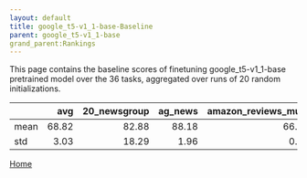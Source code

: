 ```yaml
---
layout: default
title: google_t5-v1_1-base-Baseline
parent: google_t5-v1_1-base
grand_parent:Rankings
---
```

This page contains the baseline scores of finetuning google_t5-v1_1-base pretrained model over the 36 tasks,
aggregated over runs of 20 random initializations.
<br>

|      |   avg |   20_newsgroup |   ag_news |   amazon_reviews_multi |   anli |   boolq |    cb |   cola |   copa |   dbpedia |   esnli |   financial_phrasebank |   imdb |   isear |   mnli |   mrpc |   multirc |   poem_sentiment |   qnli |   qqp |   rotten_tomatoes |   rte |   sst2 |   sst_5bins |   stsb |   trec_coarse |   trec_fine |   tweet_ev_emoji |   tweet_ev_emotion |   tweet_ev_hate |   tweet_ev_irony |   tweet_ev_offensive |   tweet_ev_sentiment |   wic |   wnli |   wsc |   yahoo_answers |
|:-----|------:|---------------:|----------:|-----------------------:|-------:|--------:|------:|-------:|-------:|----------:|--------:|-----------------------:|-------:|--------:|-------:|-------:|----------:|-----------------:|-------:|------:|------------------:|------:|-------:|------------:|-------:|--------------:|------------:|-----------------:|-------------------:|----------------:|-----------------:|---------------------:|---------------------:|------:|-------:|------:|----------------:|
| mean | 68.82 |          82.88 |     88.18 |                  66.91 |  38.06 |   65.57 | 55.45 |  70.18 |  40.50 |     70.77 |   85.58 |                  66.74 |  92.99 |   71.06 |  75.51 |  72.83 |     56.14 |            68.08 |  89.37 | 83.60 |             86.05 | 60.58 |  93.72 |       51.84 |  68.79 |         93.25 |       82.07 |            33.46 |              75.61 |           51.52 |            67.62 |                82.61 |                69.88 | 55.84 |  46.90 | 48.32 |           69.26 |
| std  |  3.03 |          18.29 |      1.96 |                   0.31 |   8.24 |   12.47 | 30.90 |   3.20 |  18.54 |     15.35 |   15.33 |                  28.95 |   0.90 |    6.36 |  19.60 |  18.57 |      2.18 |            23.38 |  10.08 |  8.94 |              9.78 |  8.16 |   1.48 |        9.51 |  30.15 |         19.01 |       23.22 |            13.37 |              15.15 |            2.78 |            11.19 |                 3.37 |                 4.69 | 13.97 |  13.86 | 17.86 |           15.83 |

[Home](Home)